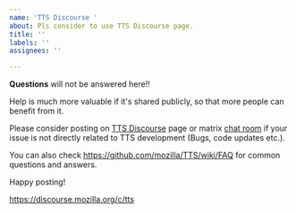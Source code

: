 ```yaml
---
name: 'TTS Discourse '
about: Pls consider to use TTS Discourse page.
title: ''
labels: ''
assignees: ''

---
```

<b>Questions</b> will not be answered here!!

Help is much more valuable if it's shared publicly, so that more people can benefit from it.

Please consider posting on [TTS Discourse](https://discourse.mozilla.org/c/tts) page or matrix [chat room](https://matrix.to/#/!KTePhNahjgiVumkqca:matrix.org?via=matrix.org) if your issue is not directly related to TTS development (Bugs, code updates etc.).

You can also check https://github.com/mozilla/TTS/wiki/FAQ for common questions and answers.

Happy posting!

https://discourse.mozilla.org/c/tts
